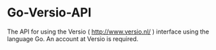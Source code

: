 Go-Versio-API
=============

The API for using the Versio ( http://www.versio.nl/ ) interface using the language Go. An account at Versio is required. 
